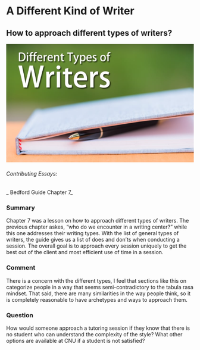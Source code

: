# A Different Kind of Writer  

## How to approach different types of writers?  
![Meme](https://raw.githubusercontent.com/DallasAustin/A-Class-Half-Full-/main/images/0dtw.png)   

###### Contributing Essays:
_ Bedford Guide Chapter 7_    


### Summary  
Chapter 7 was a lesson on how to approach different types of writers. The previous chapter askes, “who do we encounter in a writing center?” while this one addresses their writing types. With the list of general types of writers, the guide gives us a list of does and don’ts when conducting a session. The overall goal is to approach every session uniquely to get the best out of the client and most efficient use of time in a session.

### Comment
There is a concern with the different types, I feel that sections like this on categorize people in a way that seems semi-contradictory to the tabula rasa mindset. That said, there are many similarities in the way people think, so it is completely reasonable to have archetypes and ways to approach them.  

### Question
How would someone approach a tutoring session if they know that there is no student who can understand the complexity of the style? What other options are available at CNU if a student is not satisfied? 

